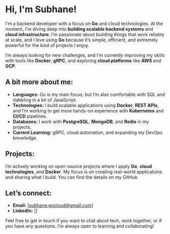 # Hi, I'm Subhane! 

I'm a backend developer with a focus on **Go** and cloud technologies. At the moment, I'm diving deep into **building scalable backend systems** and **cloud infrastructure**. I’m passionate about building things that work reliably at scale, and I love using **Go** because it’s simple, efficient, and extremely powerful for the kind of projects I enjoy.

I’m always looking for new challenges, and I'm currently improving my skills with tools like **Docker**, **gRPC**, and exploring **cloud platforms** like **AWS** and **GCP**.

## A bit more about me:
- **Languages:** Go is my main focus, but I’m also comfortable with SQL and dabbling in a bit of JavaScript.
- **Technologies:** I build scalable applications using **Docker**, **REST APIs**, and I’m working to get more hands-on experience with **Kubernetes** and **CI/CD** pipelines.
- **Databases:** I work with **PostgreSQL**, **MongoDB**, and **Redis** in my projects.
- **Current Learning:** gRPC, cloud automation, and expanding my DevOps knowledge.

## Projects:
I’m actively working on open-source projects where I apply **Go**, **cloud technologies**, and **Docker**. My focus is on creating real-world applications and sharing what I build. You can find the details on my GitHub.

## Let’s connect:
- **Email:** [subhane.gocloud@gmail.com]
- **LinkedIn:** []

Feel free to get in touch if you want to chat about tech, work together, or if you have any questions. I’m always open to learning and collaborating!
